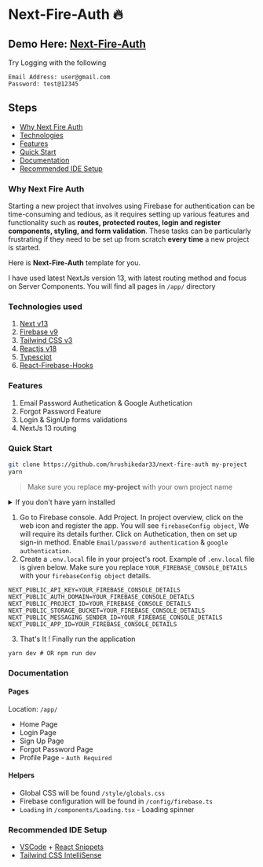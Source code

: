 # Next-Fire-Auth 🔥

## **Demo Here:** [Next-Fire-Auth](https://next-fire-auth.vercel.app/)

Try Logging with the following

```
Email Address: user@gmail.com
Password: test@12345
```

## Steps

- [Why Next Fire Auth](#why-next-fire-auth)
- [Technologies](#technologies-used)
- [Features](#features)
- [Quick Start](#quick-start)
- [Documentation](#documentation)
- [Recommended IDE Setup](#recommended-ide-setup)

### Why Next Fire Auth

Starting a new project that involves using Firebase for authentication can be time-consuming and tedious, as it requires setting up various features and functionality such as **routes, protected routes, login and register components, styling, and form validation**. These tasks can be particularly frustrating if they need to be set up from scratch **every time** a new project is started.

Here is **Next-Fire-Auth** template for you.

I have used latest NextJs version 13, with latest routing method and focus on Server Components. You will find all pages in `/app/` directory

### Technologies used

1. [Next v13](https://beta.nextjs.org/docs/)
1. [Firebase v9](https://firebase.google.com/docs/web/modular-upgrade)
1. [Tailwind CSS v3](https://tailwindcss.com/)
1. [Reactjs v18](https://reactjs.org/docs/getting-started.html)
1. [Typescipt](https://www.typescriptlang.org/)
1. [React-Firebase-Hooks](https://github.com/csfrequency/react-firebase-hooks)

### Features

1. Email Password Authetication & Google Authetication
1. Forgot Password Feature
1. Login & SignUp forms validations
1. NextJs 13 routing

### Quick Start

```bash
git clone https://github.com/hrushikedar33/next-fire-auth my-project
yarn
```

> Make sure you replace **my-project** with your own project name

<details><summary>If you don't have yarn installed</summary>
<p>

```bash
npm i
```

> Remove **yarn.lock** as you will already have **package.lock**

</p>
</details>

1. Go to Firebase console. Add Project. In project overview, click on the web icon and register the app. You will see `firebaseConfig object`, We will require its details further. Click on Authetication, then on set up sign-in method. Enable `Email/password authentication` & `google authentication`.
1. Create a `.env.local` file in your project's root. Example of `.env.local` file is given below. Make sure you replace `YOUR_FIREBASE_CONSOLE_DETAILS` with your `firebaseConfig object` details.

```
NEXT_PUBLIC_API_KEY=YOUR_FIREBASE_CONSOLE_DETAILS
NEXT_PUBLIC_AUTH_DOMAIN=YOUR_FIREBASE_CONSOLE_DETAILS
NEXT_PUBLIC_PROJECT_ID=YOUR_FIREBASE_CONSOLE_DETAILS
NEXT_PUBLIC_STORAGE_BUCKET=YOUR_FIREBASE_CONSOLE_DETAILS
NEXT_PUBLIC_MESSAGING_SENDER_ID=YOUR_FIREBASE_CONSOLE_DETAILS
NEXT_PUBLIC_APP_ID=YOUR_FIREBASE_CONSOLE_DETAILS
```

3. That's It ! Finally run the application

```
yarn dev # OR npm run dev
```

### Documentation

#### Pages

Location: `/app/`

- Home Page
- Login Page
- Sign Up Page
- Forgot Password Page
- Profile Page - `Auth Required`

#### Helpers

- Global CSS will be found `/style/globals.css`
- Firebase configuration will be found in `/config/firebase.ts`
- `Loading` in `/components/Loading.tsx` - Loading spinner

### Recommended IDE Setup

- [VSCode](https://code.visualstudio.com/) + [React Snippets](https://marketplace.visualstudio.com/items?itemName=dsznajder.es7-react-js-snippets)
- [Tailwind CSS IntelliSense](https://marketplace.visualstudio.com/items?itemName=bradlc.vscode-tailwindcss)
